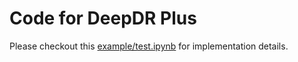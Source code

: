 # Code for DeepDR Plus

Please checkout this [example/test.ipynb](example) for implementation details.